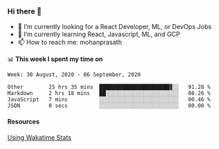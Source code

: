 ### Hi there 👋

- 🔭 I’m currently looking for a React Developer, ML, or DevOps Jobs
- 🌱 I’m currently learning React, Javascript, ML, and GCP
- 📫 How to reach me: mohanprasath

📊 **This week I spent my time on**
<!--START_SECTION:waka-->
```text
Week: 30 August, 2020 - 06 September, 2020

Other        25 hrs 35 mins  ██████████████████████▓░░   91.28 % 
Markdown     2 hrs 18 mins   ██░░░░░░░░░░░░░░░░░░░░░░░   08.26 % 
JavaScript   7 mins          ░░░░░░░░░░░░░░░░░░░░░░░░░   00.46 % 
JSON         0 secs          ░░░░░░░░░░░░░░░░░░░░░░░░░   00.00 % 
```
<!--END_SECTION:waka-->

#### Resources
[Using Wakatime Stats](https://github.com/marketplace/actions/waka-readme)
